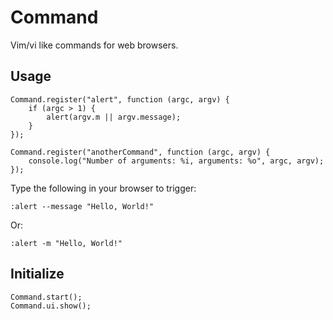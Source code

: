 Command
===

Vim/vi like commands for web browsers.

Usage
---

	Command.register("alert", function (argc, argv) {
		if (argc > 1) {
			alert(argv.m || argv.message);
		}
	});

	Command.register("anotherCommand", function (argc, argv) {
		console.log("Number of arguments: %i, arguments: %o", argc, argv);
	});

Type the following in your browser to trigger:

	:alert --message "Hello, World!"

Or:

	:alert -m "Hello, World!"


Initialize
---

	Command.start();
	Command.ui.show();
